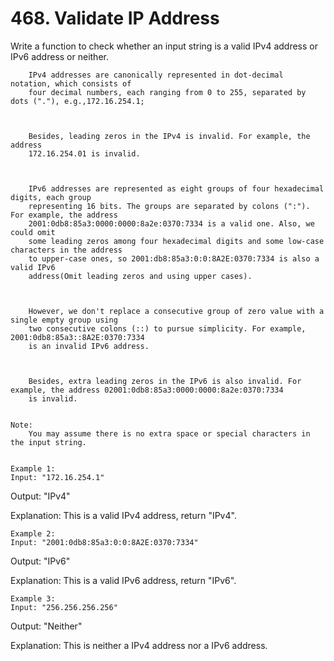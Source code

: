 # 468. Validate IP Address

Write a function to check whether an input string is a valid IPv4 address or IPv6 address or
        neither.
    

    
        IPv4 addresses are canonically represented in dot-decimal notation, which consists of
        four decimal numbers, each ranging from 0 to 255, separated by dots ("."), e.g.,172.16.254.1;
    

    
        Besides, leading zeros in the IPv4 is invalid. For example, the address
        172.16.254.01 is invalid.
    

    
        IPv6 addresses are represented as eight groups of four hexadecimal digits, each group
        representing 16 bits. The groups are separated by colons (":"). For example, the address
        2001:0db8:85a3:0000:0000:8a2e:0370:7334 is a valid one. Also, we could omit
        some leading zeros among four hexadecimal digits and some low-case characters in the address
        to upper-case ones, so 2001:db8:85a3:0:0:8A2E:0370:7334 is also a valid IPv6
        address(Omit leading zeros and using upper cases).
    

    
        However, we don't replace a consecutive group of zero value with a single empty group using
        two consecutive colons (::) to pursue simplicity. For example, 2001:0db8:85a3::8A2E:0370:7334
        is an invalid IPv6 address.
    

    
        Besides, extra leading zeros in the IPv6 is also invalid. For example, the address 02001:0db8:85a3:0000:0000:8a2e:0370:7334
        is invalid.
    

    Note:
        You may assume there is no extra space or special characters in the input string.
    

    Example 1:
    Input: "172.16.254.1"

Output: "IPv4"

Explanation: This is a valid IPv4 address, return "IPv4".

    

    Example 2:
    Input: "2001:0db8:85a3:0:0:8A2E:0370:7334"

Output: "IPv6"

Explanation: This is a valid IPv6 address, return "IPv6".

    

    Example 3:
    Input: "256.256.256.256"

Output: "Neither"

Explanation: This is neither a IPv4 address nor a IPv6 address.